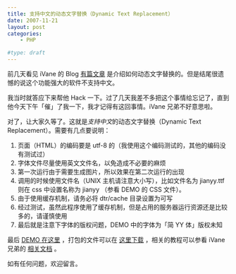 ```yaml
---
title: 支持中文的动态文字替换（Dynamic Text Replacement）
date: 2007-11-21
layout: post
categories:
    - PHP

#type: draft
---
```


前几天看见 iVane 的 Blog  [有篇文章](http://ikshow.com/archives/273) 是介绍如何动态文字替换的。但是结尾很遗憾的说这个功能强大的软件不支持中文。

我当时就答应下来帮他 Hack 一下。过了几天我差不多把这个事情给忘记了，直到他今天下午「催」了我一下，我才记得有这回事情。iVane 兄弟不好意思啦。

对了，让大家久等了。这就是*支持中文*的动态文字替换（Dynamic Text Replacement）。需要有几点要说明：

1. 页面（HTML）的编码要是 utf-8 的（我使用这个编码测试的，其他的编码没有测试过）
2. 字体文件尽量使用英文文件名，以免造成不必要的麻烦
3. 第一次运行由于需要生成图片，所以效果在第二次运行的出现
4. 调用的时候使用文件名（UNIX 主机请注意大小写），比如文件名为 jianyy.ttf 则在 css 中设置名称为 jianyy （参看 DEMO 的 CSS 文件）。
5. 由于使用缓存机制，请务必将 dtr/cache 目录设置为可写
6. 经过测试，虽然此程序使用了缓存机制，但是占用的服务器运行资源还是比较多的，请谨慎使用
7. 最后就是注意下字体的版权问题，DEMO 中的字体为「简 YY 体」版权未知 

最后  [DEMO 在这里](http://graceco.de/historic/demo/dtr_zh/) ，打包的文件可以在 [这里下载](http://files.gracecode.com/2007_11_20/1195562779.zip) ，相关的教程可以参看 iVane 兄弟的 [相关文档](http://ikshow.com/archives/273) 。

如有任何问题，欢迎留言。
